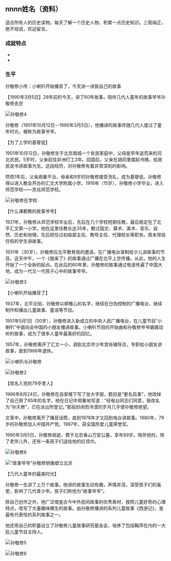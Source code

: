 ## nnnn姓名（资料）

适合所有人的历史读物。每天了解一个历史人物、积累一点历史知识。三观端正，绝不戏说，欢迎留言。  

### 成就特点

- ​
- ​


### 生平

孙敬修小传：小喇叭开始播音了，今天讲一讲我自己的故事

【1990年3月5日】28年前的今天，讲了60年故事，陪伴几代人童年的故事爷爷孙敬修去世

![孙敬修4](孙敬修4.jpg)

孙敬修（1901年10月12日－1990年3月5日），他播讲的故事伴随几代人度过了童年时光，被称为故事爷爷。

【为了上学的基督徒】

1901年10月12日，孙敬修生于北京南城一个贫民家庭中，父母是早年逃荒来的河北农民。5岁时，父亲前往非洲打工3年。回国后，父亲在胡同里摆起书摊，给居民说书讲故事为生。这段经历，对孙敬修有着非常深刻的影响。

然而1年后，父亲病重不治，母亲和9岁的孙敬修接受洗礼，成为基督徒。孙敬修得以进入教会开办的汇文大学附属小学。1916年（15岁），孙敬修小学毕业，进入师范学校——京兆师范学校。

![孙敬修在学校](孙敬修在学校.jpg)

【什么课都教的故事爷爷】

1921年，孙敬修从师范学校毕业后，先后在几个学校短期任教，最后稳定在了北平汇文第一小学。他在这里任教长达35年，教过国文、算术、美术、音乐、自然、历史和地理，先后担任过初级部主任、教导主任、代理校长等职务。周末常给住校的学生讲故事。

1931年（30岁），孙敬修应北平教育局的邀请，在广播电台录制给少儿讲故事的节目。这天中午，一个《狼来了》的故事通过广播在北平上空传播。从此，他的人生开始了一个全新的起点。在此后的60年里，孙敬修的故事通过电波传遍了中国大地，成为一代又一代孩子心中的故事爷爷。

![孙敬修3](孙敬修3.jpg)

【小喇叭开始播音了】

1937年，北平沦陷，孙敬修以柳稚心的名字，继续在日伪控制的广播电台，继续制作和播出儿童故事、童谣等节目。

1951年5月1日（50岁），孙敬修进入新成立的中央人民广播电台，在儿童节目“小喇叭”中面向全中国的小朋友播讲故事。小喇叭节目的开始曲和孙敬修爷爷娓娓动听的故事，成为了很多人童年最美好的回忆。

1957年，孙敬修离开了汇文一小，调到北京市少年宫任辅导员，专职给小朋友讲故事，直到1966年退休。

![小喇叭与孙敬修](小喇叭与孙敬修.jpg)

![孙敬修2](孙敬修2.jpg)

【改名入党的79岁老人】

1966年8月24日，孙敬修在自家楼下写了张大字报，题目是“更名启事”，他改掉了自己用了65年的名字。他在日记中郑重地写道：“经电台同志们同意，我改名为“孙灭修”，已在派出所登记。”那段封闭而冷漠的岁月几乎使孙敬修绝望。

文革中，孙敬修离开了播音话筒，直到1978年才又回到电台讲故事。1980年，79岁的孙敬修加入中国共产党。1987年，获全国热爱儿童荣誉奖。

1990年3月5日，孙敬修病逝，葬于北京香山万安公墓，享年89岁。陪伴他的，除了老伴儿外，还有一条孩子们送给他的红领巾。

![孙敬修8](孙敬修8.jpg)

!["故事爷爷"孙敬修铜像塑立北京]("故事爷爷"孙敬修铜像塑立北京.jpg)

【几代人童年的最美时光】

孙敬修一生讲了上万个故事。他讲的故事生动有趣，声情并茂，深受孩子们的喜爱，影响了几代青少年。孩子们称他为“故事爷爷”。

除自己创作之外，他广泛借鉴古今中外民间故事的优秀素材，按照儿童好奇的心理特点，改写了大量趣味横生的故事。由孙敬修播讲的系列儿童故事《西游记》，是最有代表性的系列故事之一。

他还用自己的积蓄设立了孙敬修儿童故事研究基金会，培养了包括鞠萍在内的一大批儿童节目主持人。

![孙敬修5](孙敬修5.jpg)

![孙敬修6](孙敬修6.jpg)

### 

